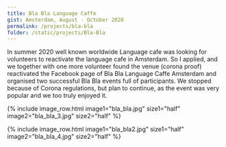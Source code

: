 ```yaml
---
title: Bla Bla Language Caffe
gist: Amsterdam, August - October 2020
permalink: /projects/bla-bla
folder: /static/projects/Bla-Bla
---
```


In summer 2020 well known worldwide Language cafe was looking for volunteers to reactivate the language cafe in Amsterdam. So I applied, and we together with one more volunteer found the venue (corona proof) reactivated the Facebook page of Bla Bla Language Caffe Amsterdam and organised two successful Bla Bla events full of participants. We stopped because of Corona regulations, but plan to continue, as the event was very popular and we too truly enjoyed it.

{% include image_row.html 
    image1="bla_bla.jpg" size1="half"
    image2="bla_bla_3.jpg" size2="half"
%}

{% include image_row.html 
    image1="bla_bla2.jpg" size1="half"
    image2="bla_bla_4.jpg" size2="half"
%}